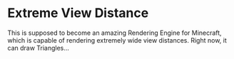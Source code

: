 # Extreme View Distance

This is supposed to become an amazing Rendering Engine for Minecraft, which is capable of rendering extremely wide view distances.
Right now, it can draw Triangles...

